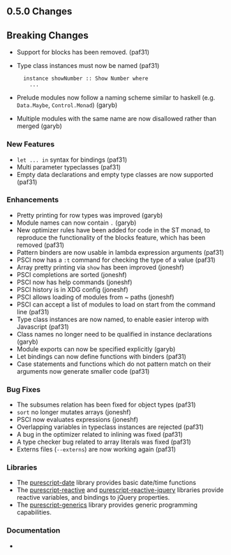 ## 0.5.0 Changes

## Breaking Changes

- Support for blocks has been removed. (paf31)
- Type class instances must now be named (paf31)

        instance showNumber :: Show Number where
          ...

- Prelude modules now follow a naming scheme similar to haskell (e.g. `Data.Maybe`, `Control.Monad`) (garyb)
- Multiple modules with the same name are now disallowed rather than merged (garyb)

### New Features

- `let ... in` syntax for bindings (paf31)
- Multi parameter typeclasses (paf31)
- Empty data declarations and empty type classes are now supported (paf31)

### Enhancements

- Pretty printing for row types was improved (garyb)
- Module names can now contain `.` (garyb)
- New optimizer rules have been added for code in the ST monad, to reproduce the functionality of the blocks feature, which has been removed (paf31)
- Pattern binders are now usable in lambda expression arguments (paf31)
- PSCI now has a `:t` command for checking the type of a value (paf31)
- Array pretty printing via `show` has been improved (joneshf)
- PSCI completions are sorted (joneshf)
- PSCI now has help commands (joneshf)
- PSCI history is in XDG config (joneshf)
- PSCI allows loading of modules from ~ paths (joneshf)
- PSCI can accept a list of modules to load on start from the command line (paf31)
- Type class instances are now named, to enable easier interop with Javascript (paf31)
- Class names no longer need to be qualified in instance declarations (garyb)
- Module exports can now be specified explicitly (garyb)
- Let bindings can now define functions with binders (paf31)
- Case statements and functions which do not pattern match on their arguments now generate smaller code (paf31)

### Bug Fixes

- The subsumes relation has been fixed for object types (paf31)
- `sort` no longer mutates arrays (joneshf)
- PSCI now evaluates expressions (joneshf)
- Overlapping variables in typeclass instances are rejected (paf31)
- A bug in the optimizer related to inlining was fixed (paf31)
- A type checker bug related to array literals was fixed (paf31)
- Externs files (`--externs`) are now working again (paf31)

### Libraries

- The [purescript-date](https://github.com/purescript/purescript-date) library provides basic date/time functions
- The [purescript-reactive](https://github.com/purescript/purescript-reactive) and [purescript-reactive-jquery]() libraries provide reactive variables, and bindings to jQuery properties.
- The [purescript-generics](https://github.com/purescript/purescript-generics) library provides generic programming capabilities.

### Documentation

- 
